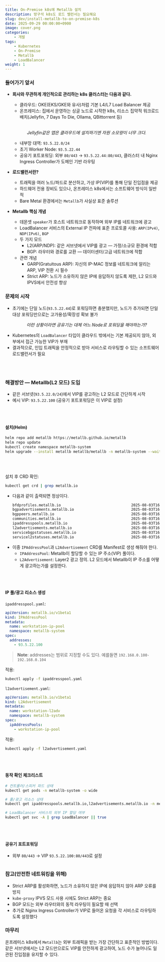 ```yaml
---
title: On-Premise k8s에 Metallb 설치
description: 방구석 k8s도 로드 밸런서는 필요해요
slug: dev/install-metallb-to-on-premise-k8s
date: 2025-09-29 00:00:00+0900
image: cover.png
categories:
    - 개발
tags:
    - Kubernetes
    - On-Premise
    - Metallb
    - LoadBalancer
weight: 1
---
```


### 들어가기 앞서

- **회사와 무관하게 개인적으로 관리하는 k8s 클러스터는 다음과 같다.**
  - 클라우드: OKE(EKS/GKE와 유사)처럼 기본 L4/L7 Load Balancer 제공
  - 온프레미스: 집에서 운영하는 싱글 노드로 시작한 k8s, 리소스 집약적 워크로드 배치(Jellyfin, 7 Days To Die, Ollama, QBittorrent 등)
  <br>
  <p align='center'>
      <img src="jellyfin.png" alt>
      <em>Jellyfin같은 앱은 클라우드에 설치하기엔 자원 소모량이 너무 크다.</em>
  </p>

  - 내부망 대역: `93.5.22.0/24`
  - 초기 Worker Node: `93.5.22.44`
  - 공유기 포트포워딩: 외부 `80/443` → `93.5.22.44:80/443`, 클러스터 내 Nginx Ingress Controller가 도메인 기반 라우팅

- **로드밸런서란?**
  - 트래픽을 여러 노드/파드로 분산하고, 가상 IP(VIP)를 통해 단일 진입점을 제공
  - 하드웨어 전용 장비도 있으나, 온프레미스 k8s에서는 소프트웨어 방식이 일반적
  - Bare Metal 환경에서는 `Metallb`가 사실상 표준 솔루션

- **Metallb 핵심 개념**
  - 데몬셋 `speaker`가 호스트 네트워크로 동작하며 외부 IP를 네트워크에 광고
  - LoadBalancer 서비스의 External IP 전파에 표준 프로토콜 사용: `ARP(IPv4)`, `NDP(IPv6)`, `BGP`
  - 두 가지 모드
    - L2(ARP/NDP): 같은 서브넷에서 VIP를 광고 — 가정/소규모 환경에 적합
    - BGP: 라우터와 경로를 교환 — 데이터센터/고급 네트워크에 적합
  - 관련 개념
    - GARP(Gratuitous ARP): 자신의 IP-MAC 정보를 네트워크에 알리는 ARP, VIP 전환 시 필수
    - Strict ARP: 노드가 소유하지 않은 IP에 응답하지 않도록 제한, L2 모드와 IPVS에서 안전성 향상

### 문제의 시작


- 초기에는 단일 노드(`93.5.22.44`)로 포워딩하면 충분했지만, 노드가 추가되면 단일 대상 포워딩만으로는 고가용성/확장성 확보 불가
  <p align='center'>
    <img src="cannot-route.png" alt>
    <em>이런 상황이라면 공유기는 대체 어느 Node로 포워딩을 해야하는가?</em>
  </p>
- Kubernetes의 `LoadBalancer` 타입이 클라우드 밖에서는 기본 제공되지 않아, 외부에서 접근 가능한 VIP가 부재
- 결과적으로, 인입 트래픽을 안정적으로 받아 서비스로 라우팅할 수 있는 소프트웨어 로드밸런서가 필요


<br><br>

### 해결방안 — Metallb(L2 모드) 도입

- 같은 서브넷(`93.5.22.0/24`)에서 VIP를 광고하는 L2 모드로 간단하게 시작
- 예시 VIP: `93.5.22.100` (공유기 포트포워딩은 이 VIP로 설정)

<br><br>

#### 설치(Helm)

```bash
helm repo add metallb https://metallb.github.io/metallb
helm repo update
kubectl create namespace metallb-system
helm upgrade --install metallb metallb/metallb -n metallb-system --wait
```

<br><br>

설치 후 CRD 확인:

```bash
kubectl get crd | grep metallb.io
```
- 다음과 같이 출력되면 정상이다.
  ```bash
  bfdprofiles.metallb.io                                2025-08-03T16:07:22Z
  bgpadvertisements.metallb.io                          2025-08-03T16:07:22Z
  bgppeers.metallb.io                                   2025-08-03T16:07:22Z
  communities.metallb.io                                2025-08-03T16:07:22Z
  ipaddresspools.metallb.io                             2025-08-03T16:07:22Z
  l2advertisements.metallb.io                           2025-08-03T16:07:22Z
  servicebgpstatuses.metallb.io                         2025-08-03T16:07:22Z
  servicel2statuses.metallb.io                          2025-08-03T16:07:22Z
  ```
 - 이중 `IPAddressPool`과 `L2Advertisement` CRD를 Manifest로 생성 해줘야 한다.
    - `IPAddressPool`: Metallb이 할당할 수 있는 IP 주소(VIP) 풀이다.
    - `L2Advertisement`: Layer2 광고 정의. L2 모드에서 Metallb이 IP 주소를 어떻게 광고하는가를 설정한다. 

<br><br>

#### IP 풀/광고 리소스 생성

`ipaddresspool.yaml`:

```yaml
apiVersion: metallb.io/v1beta1
kind: IPAddressPool
metadata:
  name: workstation-ip-pool
  namespace: metallb-system
spec:
  addresses:
    - 93.5.22.100
```

> **Note**: addresses는 범위로 지정할 수도 있다. 예를들면 `192.168.0.100-192.168.0.104`

적용:

```bash
kubectl apply -f ipaddresspool.yaml
```

`l2advertisement.yaml`:

```yaml
apiVersion: metallb.io/v1beta1
kind: L2Advertisement
metadata:
  name: workstation-l2adv
  namespace: metallb-system
spec:
  ipAddressPools:
    - workstation-ip-pool
```

적용:

```bash
kubectl apply -f l2advertisement.yaml
```

<br><br>

#### 동작 확인 체크리스트

```bash
# 컨트롤러/스피커 파드 상태
kubectl get pods -n metallb-system -o wide

# 풀/광고 리소스 상태
kubectl get ipaddresspools.metallb.io,l2advertisements.metallb.io -n metallb-system

# LoadBalancer 서비스의 외부 IP 할당 여부
kubectl get svc -A | grep LoadBalancer || true
```

<br><br>

#### 공유기 포트포워딩



- 외부 `80/443` → VIP `93.5.22.100:80/443`로 설정
  <p align='left'>
    <img src="forward-http-to-lb.png" alt>
  </p>


### 참고(안전한 네트워킹을 위해)

- Strict ARP를 활성화하면, 노드가 소유하지 않은 IP에 응답하지 않아 ARP 오류를 방지
- `kube-proxy` IPVS 모드 사용 시에도 Strict ARP는 중요
- BGP 모드는 외부 라우터와의 동적 라우팅이 필요할 때 선택
-  추가로 Nginx Ingress Controller가 VIP로 들어온 요청을 각 서비스로 라우팅하도록 설정했다

### 마무리

온프레미스 k8s에서 `Metallb`는 외부 트래픽을 받는 가장 간단하고 표준적인 방법이다. 같은 서브넷에서는 L2 모드만으로도 VIP를 안전하게 광고하여, 노드 수가 늘어나도 일관된 진입점을 유지할 수 있다.


